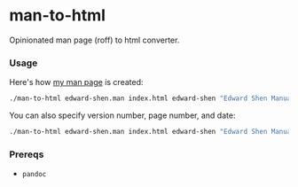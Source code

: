 # man-to-html

Opinionated man page (roff) to html converter.

### Usage
Here's how [my man page](https://man.eddie.sh) is created:
```bash
./man-to-html edward-shen.man index.html edward-shen "Edward Shen Manual"
```

You can also specify version number, page number, and date:
```bash
./man-to-html edward-shen.man index.html edward-shen "Edward Shen Manual" 4.2.0 1 "January 1st, 1970"
```

### Prereqs

- `pandoc`



